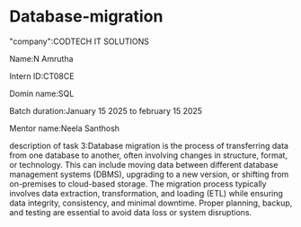 # Database-migration

"company":CODTECH IT SOLUTIONS

Name:N Amrutha

Intern ID:CT08CE

Domin name:SQL

Batch duration:January 15 2025 to february 15 2025

Mentor name:Neela Santhosh

description of task 3:Database migration is the process of transferring data from one database to another, often involving changes in structure, format, or technology. This can include moving data between different database management systems (DBMS), upgrading to a new version, or shifting from on-premises to cloud-based storage. The migration process typically involves data extraction, transformation, and loading (ETL) while ensuring data integrity, consistency, and minimal downtime. Proper planning, backup, and testing are essential to avoid data loss or system disruptions.

